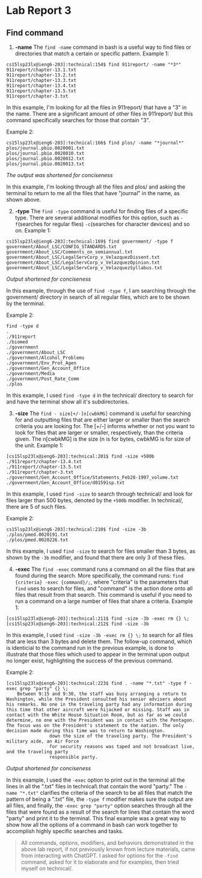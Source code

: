 # Lab Report 3
## Find command

1. **-name**
The `find -name` command in bash is a useful way to find files or directories that match a certain or specific pattern.
Example 1:
``` 
cs15lsp23lx@ieng6-203]:technical:154$ find 911report/ -name "*3*"
911report/chapter-13.1.txt
911report/chapter-13.2.txt
911report/chapter-13.3.txt
911report/chapter-13.4.txt
911report/chapter-13.5.txt
911report/chapter-3.txt
```
In this example, I'm looking for all the files in 911report/ that have a "3" in the name. There are a significant amount of other files in 911report/ but this command specifically searches for those that contain "3".

Example 2:
```
cs15lsp23lx@ieng6-203]:technical:166$ find plos/ -name "*journal*"
plos/journal.pbio.0020001.txt
plos/journal.pbio.0020010.txt
plos/journal.pbio.0020012.txt
plos/journal.pbio.0020013.txt
```
*The output was shortened for conciseness*

In this example, I'm looking through all the files and plos/ and asking the terminal to return to me all the files that have "journal" in the name, as shown above.

2. **-type**
The `find -type` command is useful for finding files of a specific type. There are several additional modifies for this option, such as `-f`(searches for regular flies) `-c`(searches for character devices) and so on.
Example 1:
```
cs15lsp23lx@ieng6-203]:technical:169$ find government/ -type f
government/About_LSC/CONFIG_STANDARDS.txt
government/About_LSC/Comments_on_semiannual.txt
government/About_LSC/LegalServCorp_v_VelazquezDissent.txt
government/About_LSC/LegalServCorp_v_VelazquezOpinion.txt
government/About_LSC/LegalServCorp_v_VelazquezSyllabus.txt
```
*Output shortened for conciseness*

In this example, through the use of `find -type f`, I am searching through the government/ directory in search of all regular files, which are to be shown by the terminal.

Example 2:
```
find -type d
.
./911report
./biomed
./government
./government/About_LSC
./government/Alcohol_Problems
./government/Env_Prot_Agen
./government/Gen_Account_Office
./government/Media
./government/Post_Rate_Comm
./plos
```

In this example, I used `find -type d` in the technical/ directory to search for and have the terminal show all it's subdirectories.

3. **-size**
The `find - size[+/-]n[cwbkMG]` command is useful for searching for and outputting files that are either larger or smaller than the search criteria you are looking for. The [+/-] informs whether or not you want to look for files that are larger or smaller, respectively, than the criteria given. The n[cwbkMG] is the size (n is for bytes, cwbkMG is for size of the unit. 
Example 1:
```
[cs15lsp23lx@ieng6-203]:technical:201$ find -size +500b
./911report/chapter-13.4.txt
./911report/chapter-13.5.txt
./911report/chapter-3.txt
./government/Gen_Account_Office/Statements_Feb28-1997_volume.txt
./government/Gen_Account_Office/d01591sp.txt
```

In this example, I used `find -size` to search through technical/ and look for files larger than 500 bytes, denoted by the `+500b` modifier. In technical/, there are 5 of such files.

Example 2:
```
cs15lsp23lx@ieng6-203]:technical:210$ find -size -3b
./plos/pmed.0020191.txt
./plos/pmed.0020226.txt
```

In this example, I used `find -size` to search for files smaller than 3 bytes, as shown by the `-3b` modifier, and found that there are only 3 of these files.

4. **-exec**
The `find -exec` command runs a command on all the files that are found during the search. More specifically, the command runs: `find {criteria} -exec {command}/;`, where "criteria" is the parameters that `find` uses to search for files, and "command" is the action done onto all files that result from that search. This command is useful if you need to run a command on a large number of files that share a criteria.
Example 1:
```
[cs15lsp23lx@ieng6-203]:technical:211$ find -size -3b -exec rm {} \;
[cs15lsp23lx@ieng6-203]:technical:212$ find -size -3b
```

In this example, I used `find -size -3b -exec rm {} \;` to  search for all files that are less than 3 bytes and delete them. The follow-up command, which is identicial to the command run in the previous example, is done to illustrate that those files which used to appear in the terminal upon output no longer exist, highlighting the success of the previous command.

Example 2:
```
[cs15lsp23lx@ieng6-203]:technical:223$ find . -name "*.txt" -type f -exec grep "party" {} \;
    Between 9:15 and 9:30, the staff was busy arranging a return to Washington, while the President consulted his senior advisers about his remarks. No one in the traveling party had any information during this time that other aircraft were hijacked or missing. Staff was in contact with the White House Situation Room, but as far as we could determine, no one with the President was in contact with the Pentagon. The focus was on the President's statement to the nation. The only decision made during this time was to return to Washington.
                down the size of the traveling party. The President's military aide, an Air Force
                for security reasons was taped and not broadcast live, and the traveling party
                responsible party.
```
*Output shortened for conciseness*

In this example, I used the `-exec` option to print out in the terminal all the lines in all the ".txt" files in technical\ that contain the word "party." The `-name "*.txt"` clarifies the criteria of the search to be all files that match the pattern of being a ".txt" file, the `-type f` modifier makes sure the output are all files, and finally, the `-exec grep "party"` option searches through all the files that were found as a result of the search for lines that contain the word "party" and print it to the terminal.
This final example was a great way to show how all the options of a command in bash can work together to accomplish highly specific searches and tasks.

> All commands, options, modifiers, and behaviors demonstrated in the above lab report, if not previously known from lecture materials, came from interacting with ChatGPT. I asked for options for the `-find` command, asked for it to elaborate and for examples, then tried myself on technical/.



